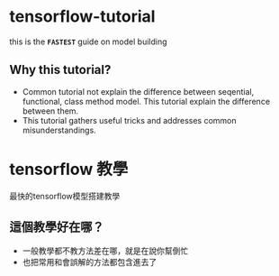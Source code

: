 # tensorflow-tutorial
this is the **`FASTEST`** guide on model building

## Why this tutorial?
* Common tutorial not explain the difference between seqential, functional, class method model. This tutorial explain the difference between them.
* This tutorial gathers useful tricks and addresses common misunderstandings.

# tensorflow 教學
最快的tensorflow模型搭建教學
## 這個教學好在哪？
* 一般教學都不教方法差在哪，就是在說你幫倒忙
* 也把常用和會誤解的方法都包含進去了
  
